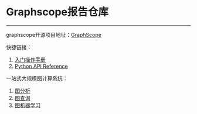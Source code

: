 # Graphscope报告仓库
---
graphscope开源项目地址：[GraphScope](https://github.com/alibaba/GraphScope)

快捷链接：
1. [入门操作手册](https://graphscope.io/docs/zh/tutorials.html)
2. [Python API Reference](https://graphscope.io/docs/reference/python_index.html)

一站式大规模图计算系统：
1. [图分析](./%E5%9B%BE%E5%88%86%E6%9E%90/README.md)
2. [图查询](./%E5%9B%BE%E6%9F%A5%E8%AF%A2/README.md)
3. [图机器学习](./%E5%9B%BE%E6%9C%BA%E5%99%A8%E5%AD%A6%E4%B9%A0/README.md
)

